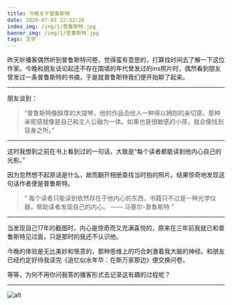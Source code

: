 ```yaml
---
title: 今晚关于普鲁斯特
date: 2020-07-02 22:52:26
index_img: /img/1/普鲁斯特.jpg
banner_img: /img/1/普鲁斯特.jpg
tags: 文学
---
```


昨天听播客偶然听到普鲁斯特问卷，觉得蛮有意思的，打算找时间去了解一下这位作家。今晚和朋友谈论起还不存在围墙的年代曾发过的ins照片时，偶然看到朋友曾发过一条普鲁斯特的书摘，于是就普鲁斯特我们便开始聊了起来。

***

朋友谈到：

> “普鲁斯特像醇厚的大提琴，他的作品会给人一种得以拥抱的亲切感，那种亲昵感就像是自己和主人公融为一体。如果也是很敏感的小孩，就会像找到容身之所。”

***

这时我想到之前在书上看到过的一句话，大致是“每个读者都能读到他内心自己的光影。”

   

因为忽然想不起原话是什么，故而翻开相册查找当时拍的照片。结果惊奇地发现这句话作者便是普鲁斯特。

> “ 每个读者只能读到依然存在于他内心的东西，书籍只不过是一种光学仪器，帮助读者发现自己的内心。 —— 马塞尔-普鲁斯特 ”

***

当发现自己17年的截图时，内心是惊奇而又充满喜悦的，原来在三年前我就已和普鲁斯特见过面，只是那时的我还不认识他。

今晚的体验是无比美妙和惬意的，那种思维上的巧合刺激着我大脑的神经。和朋友已经约定好待我读完《追忆似水年华：在斯万家那边》便交换问卷。

等等，为何不用你问我答的播客形式去记录这有趣的过程呢？

***

![alt](微信图片_20200702145927.jpg)